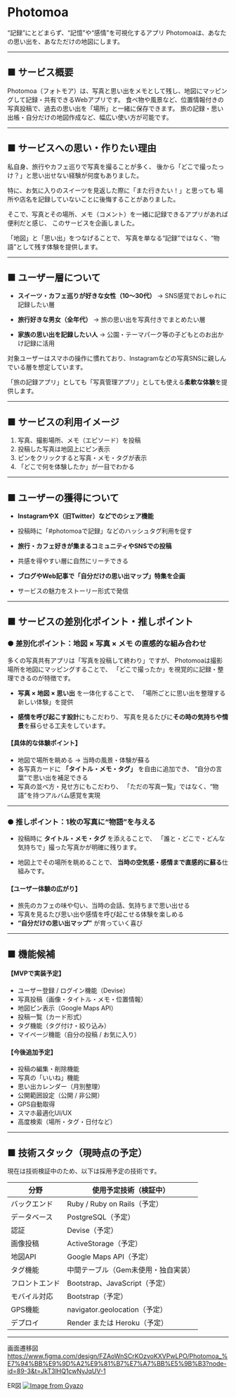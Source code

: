 # Photomoa

“記録”にとどまらず、“記憶”や“感情”を可視化するアプリ
Photomoaは、あなたの思い出を、あなただけの地図にします。

---

## ■ サービス概要

Photomoa（フォトモア）は、写真と思い出をメモとして残し、地図にマッピングして記録・共有できるWebアプリです。
食べ物や風景など、位置情報付きの写真投稿で、過去の思い出を「場所」と一緒に保存できます。
旅の記録・思い出帳・自分だけの地図作成など、幅広い使い方が可能です。

---

## ■ サービスへの思い・作りたい理由

私自身、旅行やカフェ巡りで写真を撮ることが多く、
後から「どこで撮ったっけ？」と思い出せない経験が何度もありました。

特に、お気に入りのスイーツを見返した際に「また行きたい！」と思っても
場所や店名を記録していないことに後悔することがありました。

そこで、写真とその場所、メモ（コメント）を一緒に記録できるアプリがあれば便利だと感じ、
このサービスを企画しました。

「地図」と「思い出」をつなげることで、
写真を単なる“記録”ではなく、“物語”として残す体験を提供します。

---

## ■ ユーザー層について

- **スイーツ・カフェ巡りが好きな女性（10〜30代）**
→ SNS感覚でおしゃれに記録したい層

- **旅行好きな男女（全年代）**
→ 旅の思い出を写真付きでまとめたい層

- **家族の思い出を記録したい人**
→ 公園・テーマパーク等の子どもとのお出かけ記録に活用

対象ユーザーはスマホの操作に慣れており、Instagramなどの写真SNSに親しんでいる層を想定しています。

「旅の記録アプリ」としても「写真管理アプリ」としても使える**柔軟な体験**を提供します。

---

## ■ サービスの利用イメージ

1. 写真、撮影場所、メモ（エピソード）を投稿
2. 投稿した写真は地図上にピン表示
3. ピンをクリックすると写真・メモ・タグが表示
4. 「どこで何を体験したか」が一目でわかる

---

## ■ ユーザーの獲得について

- **InstagramやX（旧Twitter）などでのシェア機能**

- 投稿時に「#photomoaで記録」などのハッシュタグ利用を促す

- **旅行・カフェ好きが集まるコミュニティやSNSでの投稿**

- 共感を得やすい層に自然にリーチできる

- **ブログやWeb記事で「自分だけの思い出マップ」特集を企画**

- サービスの魅力をストーリー形式で発信

---

## ■ サービスの差別化ポイント・推しポイント

### ● 差別化ポイント：地図 × 写真 × メモ の直感的な組み合わせ

多くの写真共有アプリは「写真を投稿して終わり」ですが、
Photomoaは撮影場所を地図にマッピングすることで、
「どこで撮ったか」を視覚的に記録・整理できるのが特徴です。

- **写真 × 地図 × 思い出** を一体化することで、
「場所ごとに思い出を整理する新しい体験」を提供

- **感情を呼び起こす設計**にもこだわり、
写真を見るたびに**その時の気持ちや情景**を蘇らせる工夫をしています。

#### 【具体的な体験ポイント】
- 地図で場所を眺める → 当時の風景・体験が蘇る
- 各写真カードに **「タイトル・メモ・タグ」** を自由に追加でき、
“自分の言葉”で思い出を補足できる
- 写真の並べ方・見せ方にもこだわり、
「ただの写真一覧」ではなく、“物語”を持つアルバム感覚を実現

---

### ● 推しポイント：1枚の写真に“物語”を与える

- 投稿時に **タイトル・メモ・タグ** を添えることで、
「誰と・どこで・どんな気持ちで」撮った写真かが明確に残ります。

- 地図上でその場所を眺めることで、
**当時の空気感・感情まで直感的に蘇る**仕組みです。

#### 【ユーザー体験の広がり】
- 旅先のカフェの味や匂い、当時の会話、気持ちまで思い出せる
- 写真を見るたび思い出や感情を呼び起こせる体験を楽しめる
- **“自分だけの思い出マップ”** が育っていく喜び

---

## ■ 機能候補

#### 【MVPで実装予定】
- ユーザー登録 / ログイン機能（Devise）
- 写真投稿（画像・タイトル・メモ・位置情報）
- 地図ピン表示（Google Maps API）
- 投稿一覧（カード形式）
- タグ機能（タグ付け・絞り込み）
- マイページ機能（自分の投稿 / お気に入り）

#### 【今後追加予定】
- 投稿の編集・削除機能
- 写真の「いいね」機能
- 思い出カレンダー（月別整理）
- 公開範囲設定（公開 / 非公開）
- GPS自動取得
- スマホ最適化UI/UX
- 高度検索（場所・タグ・日付など）

---

## ■ 技術スタック（現時点の予定）

現在は技術検証中のため、以下は採用予定の技術です。

| 分野              | 使用予定技術（検証中）             |
|------------------|--------------------------------|
| バックエンド       | Ruby / Ruby on Rails（予定）     |
| データベース       | PostgreSQL（予定）              |
| 認証              | Devise（予定）                  |
| 画像投稿           | ActiveStorage（予定）           |
| 地図API           | Google Maps API（予定）         |
| タグ機能           | 中間テーブル（Gem未使用・独自実装）|
| フロントエンド     | Bootstrap、JavaScript（予定）   |
| モバイル対応       | Bootstrap（予定）               |
| GPS機能           | navigator.geolocation（予定）   |
| デプロイ           | Render または Heroku（予定）     |

---

画面遷移図
https://www.figma.com/design/FZAoWnSCrKOzvoKXVPwLPO/Photomoa_%E7%94%BB%E9%9D%A2%E9%81%B7%E7%A7%BB%E5%9B%B3?node-id=89-3&t=JkT3lHQ1cwNyJqUV-1

ER図
[![Image from Gyazo](https://i.gyazo.com/1f81df651ea1dee169e7e634900f53cd.png)](https://gyazo.com/1f81df651ea1dee169e7e634900f53cd)